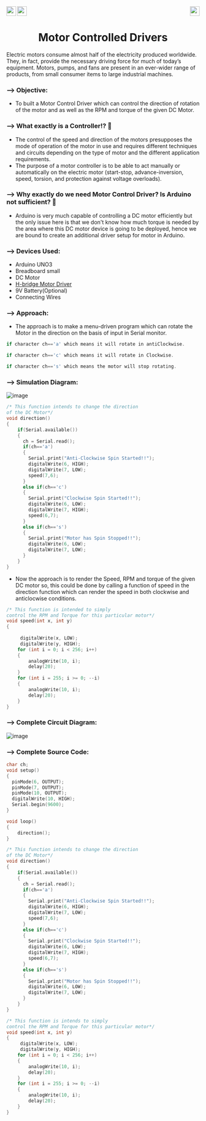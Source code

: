 <div>
<a href="https://www.arduino.cc/"><img src="https://img.shields.io/badge/MicroController%3A-Arduino%20UNO%203-green[700]"height="25" align="left"></a>
<a href="https://www.tinkercad.com/things/1cJAQMVVZKf?sharecode=2LWaF92oow0fe8p9A4l09VfqHvAKeLk3FCUbaxs3V1A"><img src="https://img.shields.io/badge/Simulation:-Click%20to%20Tinker-blue" height="25"></a>
<a href="https://www.microchip.com/en-us/product/ATmega328P"><img src="https://img.shields.io/badge/Processor%3A-Atmega328P-black" height="25"align="right"></a>
</div>

<div align="center">
    <h1>Motor Controlled Drivers</h1>
</div>

Electric motors consume almost half of the electricity produced worldwide. They, in fact, provide the necessary driving force for much of today’s equipment. Motors, pumps, and fans are present in an ever-wider range of products, from small consumer items to large industrial machines.

### --> Objective:
- To built a Motor Control Driver which can control the direction of rotation of the motor and as well as the RPM and torque of the given DC Motor.

### --> What exactly is a Controller!? 🤔
- The control of the speed and direction of the motors presupposes the mode of operation of the motor in use and requires different techniques and circuits depending on the type of motor and the different application requirements.
- The purpose of a motor controller is to be able to act manually or automatically on the electric motor (start-stop, advance-inversion, speed, torsion, and protection against voltage overloads).

### --> Why exactly do we need Motor Control Driver? Is Arduino not sufficient? 🤔
- Arduino is very much capable of controlling a DC motor efficiently but the only issue here is that we don't know how much torque is needed by the area where this DC motor device is going to be deployed, hence we are bound to create an additional driver setup for motor in Arduino.

### --> Devices Used:
- Arduino UNO3
- Breadboard small
- DC Motor
- <u><a href="https://electrosome.com/dc-motor-driving-using-h-bridge/#:~:text=H%20Bridge%20is%20a%20simple,in%20clockwise%20or%20anticlockwise%20directions.">H-bridge Motor Driver</a></u>
- 9V Battery(Optional)
- Connecting Wires

### --> Approach:
- The approach is to make a menu-driven program which can rotate the Motor in the direction on the basis of input in Serial monitor.

```C
if character ch=='a' which means it will rotate in antiClockwise.
```

```C
if character ch=='c' which means it will rotate in Clockwise.
```

```C
if character ch=='s' which means the motor will stop rotating.
```

### --> Simulation Diagram:
![image](https://user-images.githubusercontent.com/91147942/166149110-c672a2f9-2d7b-4533-851f-6e461717316e.png)

```C
/* This function intends to change the direction 
of the DC Motor*/
void direction()
{
    if(Serial.available())
    {
      ch = Serial.read();
      if(ch=='a')
      {
        Serial.print("Anti-Clockwise Spin Started!!");
        digitalWrite(6, HIGH);
        digitalWrite(7, LOW);
        speed(7,6);
      }
      else if(ch=='c')
      {
        Serial.print("Clockwise Spin Started!!");
        digitalWrite(6, LOW);  
        digitalWrite(7, HIGH);
        speed(6,7);
      }
      else if(ch=='s')
      {
        Serial.print("Motor has Spin Stopped!!");
        digitalWrite(6, LOW);  
        digitalWrite(7, LOW);
      }  
    }
}
```
- Now the approach is to render the Speed, RPM and torque of the given DC motor so, this could be done by calling a function of speed in the direction function which can render the speed in both clockwise and anticlocwise conditions.

```C
/* This function is intended to simply 
control the RPM and Torque for this particular motor*/
void speed(int x, int y) 
{
	  
     digitalWrite(x, LOW);
     digitalWrite(y, HIGH);
    for (int i = 0; i < 256; i++) 
    {
		analogWrite(10, i);
		delay(20);
	}
	for (int i = 255; i >= 0; --i) 
    {
		analogWrite(10, i);
		delay(20);
	}
}
```
###  --> Complete Circuit Diagram:

![image](https://user-images.githubusercontent.com/91147942/166145340-be1d28fa-0ff0-4d9f-ad44-f4f336ddf2dd.png)

### --> Complete Source Code:


```C
char ch;
void setup()
{
  pinMode(6, OUTPUT);
  pinMode(7, OUTPUT);
  pinMode(10, OUTPUT);
  digitalWrite(10, HIGH);
  Serial.begin(9600);
}

void loop()
{
    direction();
}

/* This function intends to change the direction 
of the DC Motor*/
void direction()
{
    if(Serial.available())
    {
      ch = Serial.read();
      if(ch=='a')
      {
        Serial.print("Anti-Clockwise Spin Started!!");
        digitalWrite(6, HIGH);
        digitalWrite(7, LOW);
        speed(7,6);
      }
      else if(ch=='c')
      {
        Serial.print("Clockwise Spin Started!!");
        digitalWrite(6, LOW);  
        digitalWrite(7, HIGH);
        speed(6,7);
      }
      else if(ch=='s')
      {
        Serial.print("Motor has Spin Stopped!!");
        digitalWrite(6, LOW);  
        digitalWrite(7, LOW);
      }  
    }
}

/* This function is intends to simply 
control the RPM and Torque for this particular motor*/
void speed(int x, int y) 
{
     digitalWrite(x, LOW);
     digitalWrite(y, HIGH);
    for (int i = 0; i < 256; i++) 
    {
		analogWrite(10, i);
		delay(20);
	}
	for (int i = 255; i >= 0; --i) 
    {
		analogWrite(10, i);
		delay(20);
	}
}
```